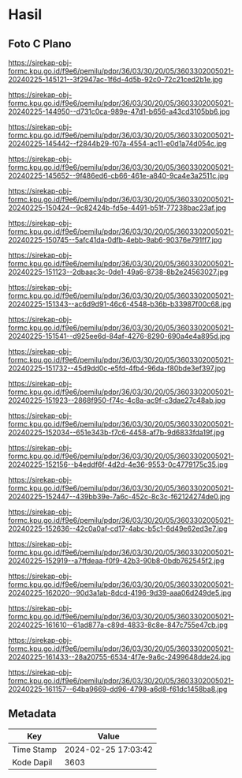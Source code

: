 # Hasil

## Foto C Plano

https://sirekap-obj-formc.kpu.go.id/f9e6/pemilu/pdpr/36/03/30/20/05/3603302005021-20240225-145121--3f2947ac-1f6d-4d5b-92c0-72c21ced2b1e.jpg

https://sirekap-obj-formc.kpu.go.id/f9e6/pemilu/pdpr/36/03/30/20/05/3603302005021-20240225-144950--d731c0ca-989e-47d1-b656-a43cd3105bb6.jpg

https://sirekap-obj-formc.kpu.go.id/f9e6/pemilu/pdpr/36/03/30/20/05/3603302005021-20240225-145442--f2844b29-f07a-4554-ac11-e0d1a74d054c.jpg

https://sirekap-obj-formc.kpu.go.id/f9e6/pemilu/pdpr/36/03/30/20/05/3603302005021-20240225-145652--9f486ed6-cb66-461e-a840-9ca4e3a2511c.jpg

https://sirekap-obj-formc.kpu.go.id/f9e6/pemilu/pdpr/36/03/30/20/05/3603302005021-20240225-150424--9c82424b-fd5e-4491-b51f-77238bac23af.jpg

https://sirekap-obj-formc.kpu.go.id/f9e6/pemilu/pdpr/36/03/30/20/05/3603302005021-20240225-150745--5afc41da-0dfb-4ebb-9ab6-90376e791ff7.jpg

https://sirekap-obj-formc.kpu.go.id/f9e6/pemilu/pdpr/36/03/30/20/05/3603302005021-20240225-151123--2dbaac3c-0de1-49a6-8738-8b2e24563027.jpg

https://sirekap-obj-formc.kpu.go.id/f9e6/pemilu/pdpr/36/03/30/20/05/3603302005021-20240225-151343--ac6d9d91-46c6-4548-b36b-b33987f00c68.jpg

https://sirekap-obj-formc.kpu.go.id/f9e6/pemilu/pdpr/36/03/30/20/05/3603302005021-20240225-151541--d925ee6d-84af-4276-8290-690a4e4a895d.jpg

https://sirekap-obj-formc.kpu.go.id/f9e6/pemilu/pdpr/36/03/30/20/05/3603302005021-20240225-151732--45d9dd0c-e5fd-4fb4-96da-f80bde3ef397.jpg

https://sirekap-obj-formc.kpu.go.id/f9e6/pemilu/pdpr/36/03/30/20/05/3603302005021-20240225-151923--2868f950-f74c-4c8a-ac9f-c3dae27c48ab.jpg

https://sirekap-obj-formc.kpu.go.id/f9e6/pemilu/pdpr/36/03/30/20/05/3603302005021-20240225-152034--651e343b-f7c6-4458-af7b-9d6833fda19f.jpg

https://sirekap-obj-formc.kpu.go.id/f9e6/pemilu/pdpr/36/03/30/20/05/3603302005021-20240225-152156--b4eddf6f-4d2d-4e36-9553-0c4779175c35.jpg

https://sirekap-obj-formc.kpu.go.id/f9e6/pemilu/pdpr/36/03/30/20/05/3603302005021-20240225-152447--439bb39e-7a6c-452c-8c3c-f62124274de0.jpg

https://sirekap-obj-formc.kpu.go.id/f9e6/pemilu/pdpr/36/03/30/20/05/3603302005021-20240225-152636--42c0a0af-cd17-4abc-b5c1-6d49e62ed3e7.jpg

https://sirekap-obj-formc.kpu.go.id/f9e6/pemilu/pdpr/36/03/30/20/05/3603302005021-20240225-152919--a7ffdeaa-f0f9-42b3-90b8-0bdb762545f2.jpg

https://sirekap-obj-formc.kpu.go.id/f9e6/pemilu/pdpr/36/03/30/20/05/3603302005021-20240225-162020--90d3a1ab-8dcd-4196-9d39-aaa06d249de5.jpg

https://sirekap-obj-formc.kpu.go.id/f9e6/pemilu/pdpr/36/03/30/20/05/3603302005021-20240225-161610--61ad877a-c89d-4833-8c8e-847c755e47cb.jpg

https://sirekap-obj-formc.kpu.go.id/f9e6/pemilu/pdpr/36/03/30/20/05/3603302005021-20240225-161433--28a20755-6534-4f7e-9a6c-2499648dde24.jpg

https://sirekap-obj-formc.kpu.go.id/f9e6/pemilu/pdpr/36/03/30/20/05/3603302005021-20240225-161157--64ba9669-dd96-4798-a6d8-f61dc1458ba8.jpg


## Metadata

| Key        | Value               |
| ---------- | ------------------- |
| Time Stamp | 2024-02-25 17:03:42 |
| Kode Dapil | 3603                |



